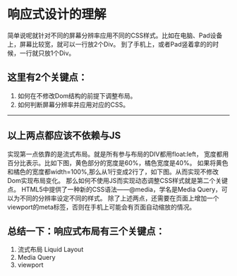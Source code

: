 # 响应式设计的理解
简单说呢就针对不同的屏幕分辨率应用不同的CSS样式。比如在电脑、Pad设备上，屏幕比较宽，就可以一行放2个Div。
到了手机上，或者Pad竖着拿的的时候，一行就只放1个Div。
## 这里有2个关键点：
1. 如何在不修改Dom结构的前提下调整布局。
2. 如何判断屏幕分辨率并应用对应的CSS。
---
## **以上两点都应该不依赖与JS**
实现第一点依靠的是流式布局。就是所有参与布局的DIV都用float:left，
宽度都用百分比表示。比如下图，黄色部分的宽度是60%，橘色宽度是40%。
如果将黄色和橘色的宽度都width=100%,那么从1行变成2行了，如下图。从而实现不修改Dom实现布局变化。
那么如何不使用JS而实现动态调整CSS样式就是第二个关键点。
HTML5中提供了一种新的CSS语法——@media，学名是Media Query，可以为不同的分辨率设定不同的样式。
除了上述两点，还需要在页面上增加一个viewport的meta标签，否则在手机上可能会有页面自动缩放的情况。
## 总结一下：响应式布局有三个关键点：
1. 流式布局 Liquid Layout
2. Media Query
3. viewport